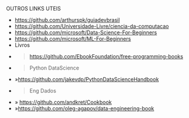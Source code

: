 OUTROS LINKS UTEIS

* https://github.com/arthurspk/guiadevbrasil
* https://github.com/Universidade-Livre/ciencia-da-computacao
* https://github.com/microsoft/Data-Science-For-Beginners
* https://github.com/microsoft/ML-For-Beginners
* Livros
* >https://github.com/EbookFoundation/free-programming-books
* >Python DataScience
* »https://github.com/jakevdp/PythonDataScienceHandbook
* >Eng Dados 
* » https://github.com/andkret/Cookbook
* »https://github.com/oleg-agapov/data-engineering-book
